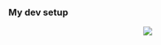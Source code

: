 ### My dev setup
<p align="center">
  <a href="https://skillicons.dev">
    <img src="https://skillicons.dev/icons?i=bash,vim,vscode,docker,azure,typescript,go,python,cs,react,nodejs,postgres" />
  </a>
</p>








